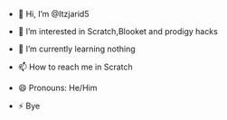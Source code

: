 - 👋 Hi, I’m @Itzjarid5
- 👀 I’m interested in Scratch,Blooket and prodigy hacks
- 🌱 I’m currently learning nothing

- 📫 How to reach me in Scratch
- 😄 Pronouns: He/Him
- ⚡ Bye
<!---
Itzjarid5/Itzjarid5 is a ✨ special ✨ repository because its `README.md` (this file) appears on your GitHub profile.
You can click the Preview link to take a look at your changes.
--->
